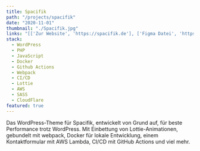 ```yaml
---
title: Spacifik
path: "/projects/spacifik"
date: "2020-11-01"
thumbnail: "./Spacifik.jpg"
links: "[['Zur Website', 'https://spacifik.de'], ['Figma Datei', 'https://www.figma.com/file/RH0q0QBNDzyjXkFiVPdOfH/Seite?node-id=43%3A5'],['GitHub', 'https://github.com/SkyGuardian42/argo']]"
stack:
  - WordPress
  - PHP
  - JavaScript
  - Docker
  - Github Actions
  - Webpack
  - CI/CD
  - Lottie
  - AWS
  - SASS
  - CloudFlare
featured: true
---
```


Das WordPress-Theme für Spacifik, entwickelt von Grund auf, für beste Performance trotz WordPress. Mit Einbettung von Lottie-Animationen, gebundelt mit webpack, Docker für lokale Entwicklung, einem Kontaktformular mit AWS Lambda, CI/CD mit GitHub Actions und viel mehr.
